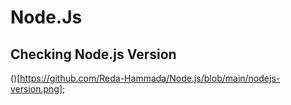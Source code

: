 # Node.Js
## Checking Node.js Version  
()[https://github.com/Reda-Hammada/Node.js/blob/main/nodejs-version.png];
